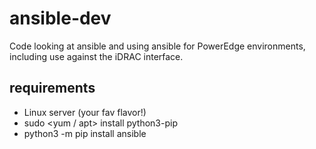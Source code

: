 # ansible-dev

Code looking at ansible and using ansible for PowerEdge environments, including use against the iDRAC interface.

## requirements

- Linux server (your fav flavor!)
- sudo <yum / apt> install python3-pip
- python3 -m pip install ansible
